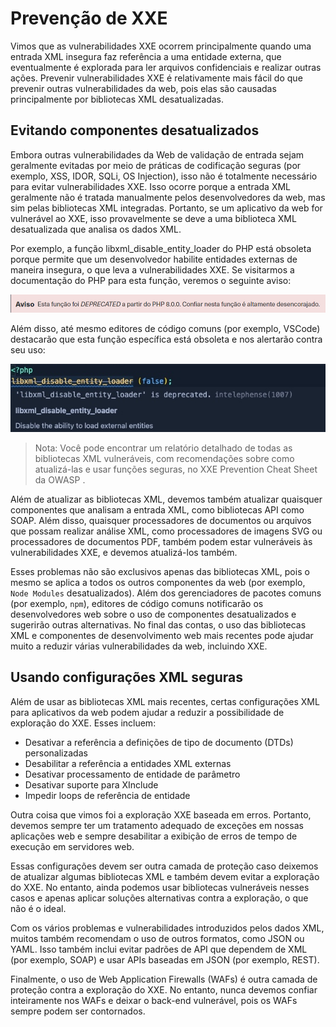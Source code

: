 # Prevenção de XXE

Vimos que as vulnerabilidades XXE ocorrem principalmente quando uma entrada XML insegura faz referência a uma entidade externa, que eventualmente é explorada para ler arquivos confidenciais e realizar outras ações. Prevenir vulnerabilidades XXE é relativamente mais fácil do que prevenir outras vulnerabilidades da web, pois elas são causadas principalmente por bibliotecas XML desatualizadas.

## Evitando componentes desatualizados

Embora outras vulnerabilidades da Web de validação de entrada sejam geralmente evitadas por meio de práticas de codificação seguras (por exemplo, XSS, IDOR, SQLi, OS Injection), isso não é totalmente necessário para evitar vulnerabilidades XXE. Isso ocorre porque a entrada XML geralmente não é tratada manualmente pelos desenvolvedores da web, mas sim pelas bibliotecas XML integradas. Portanto, se um aplicativo da web for vulnerável ao XXE, isso provavelmente se deve a uma biblioteca XML desatualizada que analisa os dados XML.

Por exemplo, a função libxml_disable_entity_loader do PHP está obsoleta porque permite que um desenvolvedor habilite entidades externas de maneira insegura, o que leva a vulnerabilidades XXE. Se visitarmos a documentação do PHP para esta função, veremos o seguinte aviso:

![alt text](image-3.png)

Além disso, até mesmo editores de código comuns (por exemplo, VSCode) destacarão que esta função específica está obsoleta e nos alertarão contra seu uso:

![alt text](web_attacks_xxe_deprecated_warning.jpg)

> Nota: Você pode encontrar um relatório detalhado de todas as bibliotecas XML vulneráveis, com recomendações sobre como atualizá-las e usar funções seguras, no XXE Prevention Cheat Sheet da OWASP .

Além de atualizar as bibliotecas XML, devemos também atualizar quaisquer componentes que analisam a entrada XML, como bibliotecas API como SOAP. Além disso, quaisquer processadores de documentos ou arquivos que possam realizar análise XML, como processadores de imagens SVG ou processadores de documentos PDF, também podem estar vulneráveis ​​às vulnerabilidades XXE, e devemos atualizá-los também.

Esses problemas não são exclusivos apenas das bibliotecas XML, pois o mesmo se aplica a todos os outros componentes da web (por exemplo, ``Node Modules`` desatualizados). Além dos gerenciadores de pacotes comuns (por exemplo, ``npm``), editores de código comuns notificarão os desenvolvedores web sobre o uso de componentes desatualizados e sugerirão outras alternativas. No final das contas, o uso das bibliotecas XML e componentes de desenvolvimento web mais recentes pode ajudar muito a reduzir várias vulnerabilidades da web, incluindo XXE.

## Usando configurações XML seguras

Além de usar as bibliotecas XML mais recentes, certas configurações XML para aplicativos da web podem ajudar a reduzir a possibilidade de exploração do XXE. Esses incluem:

- Desativar a referência a definições de tipo de documento (DTDs) personalizadas
- Desabilitar a referência a entidades XML externas
- Desativar processamento de entidade de parâmetro
- Desativar suporte para XInclude
- Impedir loops de referência de entidade

Outra coisa que vimos foi a exploração XXE baseada em erros. Portanto, devemos sempre ter um tratamento adequado de exceções em nossas aplicações web e sempre desabilitar a exibição de erros de tempo de execução em servidores web.

Essas configurações devem ser outra camada de proteção caso deixemos de atualizar algumas bibliotecas XML e também devem evitar a exploração do XXE. No entanto, ainda podemos usar bibliotecas vulneráveis nesses casos e apenas aplicar soluções alternativas contra a exploração, o que não é o ideal.

Com os vários problemas e vulnerabilidades introduzidos pelos dados XML, muitos também recomendam o uso de outros formatos, como JSON ou YAML. Isso também inclui evitar padrões de API que dependem de XML (por exemplo, SOAP) e usar APIs baseadas em JSON (por exemplo, REST).

Finalmente, o uso de Web Application Firewalls (WAFs) é outra camada de proteção contra a exploração do XXE. No entanto, nunca devemos confiar inteiramente nos WAFs e deixar o back-end vulnerável, pois os WAFs sempre podem ser contornados.
